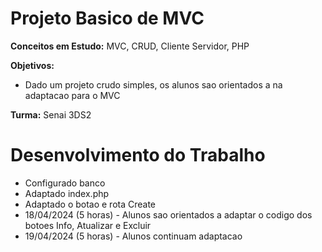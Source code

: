 # Projeto Basico de MVC

**Conceitos em Estudo:** MVC, CRUD, Cliente Servidor, PHP

**Objetivos:**
  - Dado um projeto crudo simples, os alunos sao orientados a na adaptacao para o MVC

**Turma:** Senai 3DS2

# Desenvolvimento do Trabalho
  - Configurado banco
  - Adaptado index.php
  - Adaptado o botao e rota Create
  - 18/04/2024 (5 horas) - Alunos sao orientados a adaptar o codigo dos botoes Info, Atualizar e Excluir
  - 19/04/2024 (5 horas) - Alunos continuam adaptacao